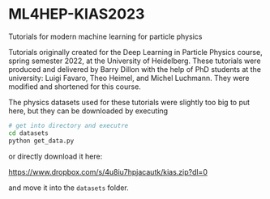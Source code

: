 # ML4HEP-KIAS2023
Tutorials for modern machine learning for particle physics

Tutorials originally created for the Deep Learning in Particle Physics course, spring semester 2022, at the University of Heidelberg. These tutorials were produced and delivered by Barry Dillon with the help of PhD students at the university:  Luigi Favaro, Theo Heimel, and Michel Luchmann. They were modified and shortened for this course.

The physics datasets used for these tutorials were slightly too big to put here, but they can be downloaded by
executing

```sh
# get into directory and executre
cd datasets
python get_data.py
```

or directly download it here:

https://www.dropbox.com/s/4u8iu7hpjacautk/kias.zip?dl=0

and move it into the `datasets` folder.
